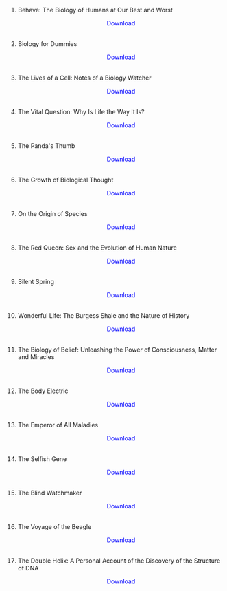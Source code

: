 1. Behave: The Biology of Humans at Our Best and Worst</br>
                <a href="https://github.com/manjunath5496/Biology-Books/blob/master/bt(1).pdf" target="_blank" style="text-decoration:none"> <font color="blue"> <center> Download</center></font> </a></br>
                
2. Biology for Dummies</br>
                <a href="https://github.com/manjunath5496/Biology-Books/blob/master/bt(2).pdf" target="_blank" style="text-decoration:none"> <font color="blue"> <center> Download</center></font> </a></br>
                
3. The Lives of a Cell: Notes of a Biology Watcher</br>
                <a href="https://github.com/manjunath5496/Biology-Books/blob/master/bt(3).pdf" target="_blank" style="text-decoration:none"> <font color="blue"> <center> Download</center></font> </a></br>
                
4. The Vital Question: Why Is Life the Way It Is?</br>
                <a href="https://github.com/manjunath5496/Biology-Books/blob/master/bt(4).pdf" target="_blank" style="text-decoration:none"> <font color="blue"> <center> Download</center></font> </a></br>
                
5. The Panda's Thumb</br>
                <a href="https://github.com/manjunath5496/Biology-Books/blob/master/bt(5).pdf" target="_blank" style="text-decoration:none"> <font color="blue"> <center> Download</center></font> </a></br>
                
6. The Growth of Biological Thought</br>
                <a href="https://github.com/manjunath5496/Biology-Books/blob/master/bt(6).pdf" target="_blank" style="text-decoration:none"> <font color="blue"> <center> Download</center></font> </a></br>

7. On the Origin of Species</br>
                <a href="https://github.com/manjunath5496/Biology-Books/blob/master/bt(7).pdf" target="_blank" style="text-decoration:none"> <font color="blue"> <center> Download</center></font> </a></br>
                
8. The Red Queen: Sex and the Evolution of Human Nature</br>
                <a href="https://github.com/manjunath5496/Biology-Books/blob/master/bt(8).pdf" target="_blank" style="text-decoration:none"> <font color="blue"> <center> Download</center></font> </a></br>
                
9. Silent Spring</br>
                <a href="https://github.com/manjunath5496/Biology-Books/blob/master/bt(9).pdf" target="_blank" style="text-decoration:none"> <font color="blue"> <center> Download</center></font> </a></br>
                
10. Wonderful Life: The Burgess Shale and the Nature of History</br>
                <a href="https://github.com/manjunath5496/Biology-Books/blob/master/bt(10).pdf" target="_blank" style="text-decoration:none"> <font color="blue"> <center> Download</center></font> </a></br> 
                
11. The Biology of Belief: Unleashing the Power of Consciousness, Matter and Miracles</br>
                <a href="https://github.com/manjunath5496/Biology-Books/blob/master/bt(11).pdf" target="_blank" style="text-decoration:none"> <font color="blue"> <center> Download</center></font> </a></br>
                
12. The Body Electric</br>
                <a href="https://github.com/manjunath5496/Biology-Books/blob/master/bt(12).pdf" target="_blank" style="text-decoration:none"> <font color="blue"> <center> Download</center></font> </a></br>
                
13. The Emperor of All Maladies</br>
                <a href="https://github.com/manjunath5496/Biology-Books/blob/master/bt(13).pdf" target="_blank" style="text-decoration:none"> <font color="blue"> <center> Download</center></font> </a></br>
                
14. The Selfish Gene</br>
                <a href="https://github.com/manjunath5496/Biology-Books/blob/master/bt(14).pdf" target="_blank" style="text-decoration:none"> <font color="blue"> <center> Download</center></font> </a></br>
                
15. The Blind Watchmaker</br>
                <a href="https://github.com/manjunath5496/Biology-Books/blob/master/bt(15).pdf" target="_blank" style="text-decoration:none"> <font color="blue"> <center> Download</center></font> </a></br>
                
16. The Voyage of the Beagle</br>
                <a href="https://github.com/manjunath5496/Biology-Books/blob/master/bt(16).pdf" target="_blank" style="text-decoration:none"> <font color="blue"> <center> Download</center></font> </a></br>

17. The Double Helix: A Personal Account of the Discovery of the Structure of DNA</br>
                <a href="https://github.com/manjunath5496/Biology-Books/blob/master/bt(17).pdf" target="_blank" style="text-decoration:none"> <font color="blue"> <center> Download</center></font> </a></br>
                
              
                
                
                
                
                
                
                
                
                
                
                
                
                
                
                
